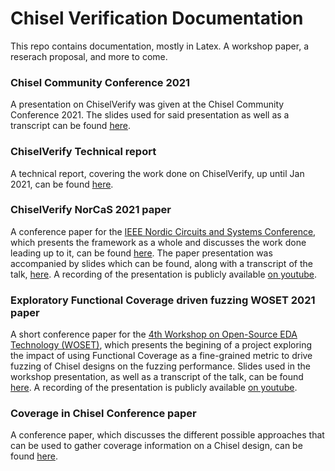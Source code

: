 # Chisel Verification Documentation

This repo contains documentation, mostly in Latex. A workshop paper, a reserach proposal, and more to come.    
  
### Chisel Community Conference 2021   
A presentation on ChiselVerify was given at the Chisel Community Conference 2021. The slides used for said presentation as well as a transcript can be found [here](https://github.com/chiselverify/documentation/tree/master/presentations/CCC2021).  
  
### ChiselVerify Technical report
A technical report, covering the work done on ChiselVerify, up until Jan 2021, can be found [here](https://github.com/chiselverify/documentation/blob/master/chisel-verify/chisel-verify-techrep.tex).   
  
### ChiselVerify NorCaS 2021 paper
A conference paper for the [IEEE Nordic Circuits and Systems Conference](https://events.tuni.fi/norcas2021/), which presents the framework as a whole and discusses the work done leading up to it, can be found [here](https://github.com/chiselverify/documentation/blob/master/chisel-verify/chisel-verify-paper.tex). The paper presentation was accompanied by slides which can be found, along with a transcript of the talk, [here](https://github.com/chiselverify/documentation/tree/master/presentations/NorCas2021). A recording of the presentation is publicly available [on youtube](https://www.youtube.com/watch?v=2HSjjRaoQv4&t=6s).
  
### Exploratory Functional Coverage driven fuzzing WOSET 2021 paper  
A short conference paper for the [4th Workshop on Open-Source EDA Technology (WOSET)](https://woset-workshop.github.io/), which presents the begining of a project exploring the impact of using Functional Coverage as a fine-grained metric to drive fuzzing of Chisel designs on the fuzzing performance. Slides used in the workshop presentation, as well as a transcript of the talk, can be found [here](https://github.com/chiselverify/documentation/tree/master/presentations/WOSET2021_Fuzzing). A recording of the presentation is publicly available [on youtube](https://www.youtube.com/watch?v=RBfkjGMBfMo).
  
### Coverage in Chisel Conference paper  
A conference paper, which discusses the different possible approaches that can be used to gather coverage information on a Chisel design, can be found [here](https://github.com/chiselverify/documentation/blob/master/Coverage/Coverage-paper.tex).  
  

